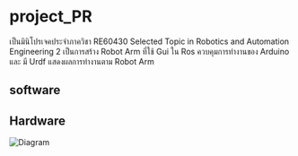 # project_PR

เป็นมินิโปรเจคประจำภาควิชา RE60430 Selected Topic in Robotics and Automation Engineering 2 เป็นการสร้าง Robot Arm ที่ใช้ Gui ใน Ros ควบคุมการทำงานของ Arduino และ มี Urdf แสดงผลการทำงานตาม Robot Arm 

## software
## Hardware

![Diagram](https://github.com/liza10263/project_PR/assets/129593656/5d3a92c5-6225-4ff8-aa45-bf42b91016bb)
